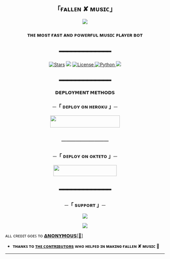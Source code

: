 <h2 align="center">
  「ғᴀʟʟᴇɴ ✘ ᴍᴜsɪᴄ」
</h2>

<p align="center">
  <img src="https://telegra.ph/file/3e81d08db1a144c6a2f6b.jpg">
</p>

<h3 align="center">
 ᴛʜᴇ ᴍᴏsᴛ ғᴀsᴛ ᴀɴᴅ ᴩᴏᴡᴇʀғᴜʟ ᴍᴜsɪᴄ ᴩʟᴀʏᴇʀ ʙᴏᴛ
</h3>
<h2 align="center">
━━━━━━━━━━━━━
</h2>

<p align="center">
<a href="https://github.com/mrluckyxd/Fallen-Music/stargazers"><img src="https://img.shields.io/github/stars/mrluckyxd/Fallen-Music?color=pink&logo=github&logoColor=pink&style=for-the-badge" alt="Stars" /></a>
<a href="https://github.com/mrluckyxd/Fallen-Music/network/members"> <img src="https://img.shields.io/github/forks/mrluckyxd/Fallen-Music?color=pink&logo=github&logoColor=pink&style=for-the-badge" /></a>
<a href="https://github.com/mrluckyxd/Fallen-Music/blob/master/LICENSE"> <img src="https://img.shields.io/badge/License-MIT-blueviolet?style=for-the-badge" alt="License" /> </a>
<a href="https://www.python.org/"> <img src="https://img.shields.io/badge/Written%20in-Python-skyblue?style=for-the-badge&logo=python" alt="Python" /> </a>
<a href="https://github.com/mrluckyxd/Fallen-Music/commits/mrluckyxd"> <img src="https://img.shields.io/github/last-commit/mrluckyxd/Fallen-Music?color=pink&logo=github&logoColor=pink&style=for-the-badge" /></a>
</p>

<h2 align="center">
━━━━━━━━━━━━━
</h2>


<p align="center">
<b>𝗗𝗘𝗣𝗟𝗢𝗬𝗠𝗘𝗡𝗧 𝗠𝗘𝗧𝗛𝗢𝗗𝗦</b>
</p>

<h3 align="center">
    ─「 ᴅᴇᴩʟᴏʏ ᴏɴ ʜᴇʀᴏᴋᴜ 」─
</h3>
<p align="center"><a href="https://dashboard.heroku.com/new?template=https://github.com/mrluckyxd/Fallen-Music"> <img src="https://img.shields.io/badge/Deploy%20On%20Heroku-pink?style=for-the-badge&logo=heroku" width="220" height="38.45"/></a></p>
<h2 align="center">
──────────
</h2>

<h3 align="center">
    ─「 ᴅᴇᴩʟᴏʏ ᴏɴ ᴏᴋᴛᴇᴛᴏ 」─
</h3>
<p align="center"><a href="https://cloud.okteto.com/deploy?repository=https://github.com/mrluckyxd/Fallen-Music"><img src="https://img.shields.io/badge/Deploy%20On%20Okteto-pink?style=for-the-badge&logo=Okteto" width="200" height="35.45"/></a></p>

<h2 align="center">
━━━━━━━━━━━━━
</h2>

<h3 align="center">
    ─「 sᴜᴩᴩᴏʀᴛ 」─
</h3>

<p align="center">
<a href="https://telegram.me/Lobe_ju"><img src="https://img.shields.io/badge/-Support%20Group-pink.svg?style=for-the-badge&logo=Telegram"></a>
</p>
<p align="center">
<a href="https://telegram.me/oye_golgappu"><img src="https://img.shields.io/badge/-Support%20Channel-pink.svg?style=for-the-badge&logo=Telegram"></a>
</p>

ᴀʟʟ ᴄʀᴇᴅɪᴛ ɢᴏᴇꜱ ᴛᴏ 
[𝝙𝗡𝗢𝗡𝗬𝗠𝗢𝗨𝗦[🖤]](https://github.com/AnonymousR1025)


- **ᴛʜᴀɴᴋꜱ ᴛᴏ [ᴛʜᴇ ᴄᴏɴᴛʀɪʙᴜᴛᴏʀs](https://github.com/AnonymousR1025/Fallen-Music/graphs/contributors) ᴡʜᴏ ʜᴇʟᴩᴇᴅ ɪɴ ᴍᴀᴋɪɴɢ ғᴀʟʟᴇɴ ✘ ᴍᴜsɪᴄ 🖤**

----------------------------------------------------------
